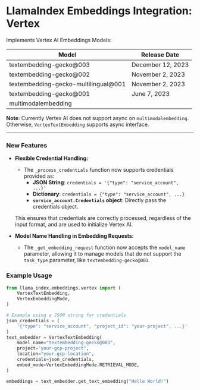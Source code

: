 # LlamaIndex Embeddings Integration: Vertex

Implements Vertex AI Embeddings Models:

| Model                                | Release Date      |
| ------------------------------------ | ----------------- |
| textembedding-gecko@003              | December 12, 2023 |
| textembedding-gecko@002              | November 2, 2023  |
| textembedding-gecko-multilingual@001 | November 2, 2023  |
| textembedding-gecko@001              | June 7, 2023      |
| multimodalembedding                  |                   |

**Note**: Currently Vertex AI does not support async on `multimodalembedding`.
Otherwise, `VertexTextEmbedding` supports async interface.

---

### New Features

- **Flexible Credential Handling:**

  - The `_process_credentials` function now supports credentials provided as:
    - **JSON String**: `credentials = '{"type": "service_account", ...}'`
    - **Dictionary**: `credentials = {"type": "service_account", ...}`
    - **`service_account.Credentials` object**: Directly pass the credentials object.

  This ensures that credentials are correctly processed, regardless of the input format, and are used to initialize Vertex AI.

- **Model Name Handling in Embedding Requests:**
  - The `_get_embedding_request` function now accepts the `model_name` parameter, allowing it to manage models that do not support the `task_type` parameter, like `textembedding-gecko@001`.

### Example Usage

```python
from llama_index.embeddings.vertex import (
    VertexTextEmbedding,
    VertexEmbeddingMode,
)

# Example using a JSON string for credentials
json_credentials = (
    '{"type": "service_account", "project_id": "your-project", ...}'
)
text_embedder = VertexTextEmbedding(
    model_name="textembedding-gecko@003",
    project="your-gcp-project",
    location="your-gcp-location",
    credentials=json_credentials,
    embed_mode=VertexEmbeddingMode.RETRIEVAL_MODE,
)

embeddings = text_embedder.get_text_embedding("Hello World!")
```
